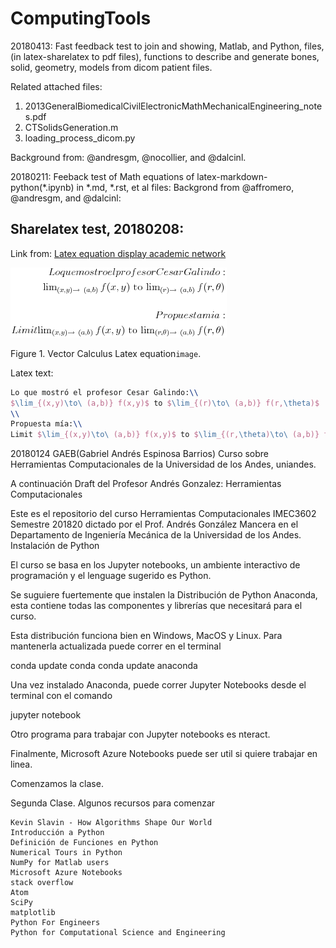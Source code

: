 # ComputingTools

<!--- 20180414:ThanksGod fast feedback test to join and showing, Matlab, and Python, files,(in latex-sharelatex to pdf files), functions to describe and generate bones Solid geometry from dicom patient files. -->
20180413: Fast feedback test to join and showing, Matlab, and Python, files,(in latex-sharelatex to pdf files), functions to describe and generate bones, solid, geometry, models from dicom patient files. 

Related attached files:
1. 2013GeneralBiomedicalCivilElectronicMathMechanicalEngineering_notes.pdf
2. CTSolidsGeneration.m
3. loading_process_dicom.py 

Background from: @andresgm, @nocollier, and @dalcinl.

<!--- 20180211:ThanksGod feedback about latex-markdown-python(*.ipynb) in *.md, *.rst, et al files. Link of basic edition: https://help.github.com/articles/basic-writing-and-formatting-syntax/  -->
20180211: Feeback test of Math equations of latex-markdown-python(*.ipynb) in *.md, *.rst, et al files:
Backgrond from @affromero, @andresgm, and @dalcinl:
## Sharelatex test, 20180208:
Link from: [Latex equation display academic network](http://www.sciweavers.org/free-online-latex-equation-editor)

![Vector Calculus](https://github.com/gabrielespinosa/ComputingTools/blob/master/20180211sciweaversorgTex2Img_1518376851eqn.png)

<!--- 20180211:Image link that stop to work ![Vector Calculus](http://www.sciweavers.org/upload/Tex2Img_1518376851/eqn.png) -->

Figure 1. Vector Calculus Latex equation``image``.

Latex text:
```Latex
Lo que mostró el profesor Cesar Galindo:\\
$\lim_{(x,y)\to\ (a,b)} f(x,y)$ to $\lim_{(r)\to\ (a,b)} f(r,\theta)$
\\
Propuesta mía:\\
Limit $\lim_{(x,y)\to\ (a,b)} f(x,y)$ to $\lim_{(r,\theta)\to\ (a,b)} f(r,\theta)$
```

20180124 GAEB(Gabriel Andrés Espinosa Barrios)
Curso sobre Herramientas Computacionales de la Universidad de los Andes, uniandes.

A continuación Draft del Profesor Andrés Gonzalez:
Herramientas Computacionales

Este es el repositorio del curso Herramientas Computacionales IMEC3602 Semestre 201820 dictado por el Prof. Andrés González Mancera en el Departamento de Ingeniería Mecánica de la Universidad de los Andes.
Instalación de Python

El curso se basa en los Jupyter notebooks, un ambiente interactivo de programación y el lenguage sugerido es Python.

Se suguiere fuertemente que instalen la Distribución de Python Anaconda, esta contiene todas las componentes y librerías que necesitará para el curso.

Esta distribución funciona bien en Windows, MacOS y Linux. Para mantenerla actualizada puede correr en el terminal

conda update conda
conda update anaconda

Una vez instalado Anaconda, puede correr Jupyter Notebooks desde el terminal con el comando

jupyter notebook

Otro programa para trabajar con Jupyter notebooks es nteract.

Finalmente, Microsoft Azure Notebooks puede ser util si quiere trabajar en linea.

Comenzamos la clase.

Segunda Clase.
Algunos recursos para comenzar

    Kevin Slavin - How Algorithms Shape Our World
    Introducción a Python
    Definición de Funciones en Python
    Numerical Tours in Python
    NumPy for Matlab users
    Microsoft Azure Notebooks
    stack overflow
    Atom
    SciPy
    matplotlib
    Python For Engineers
    Python for Computational Science and Engineering

